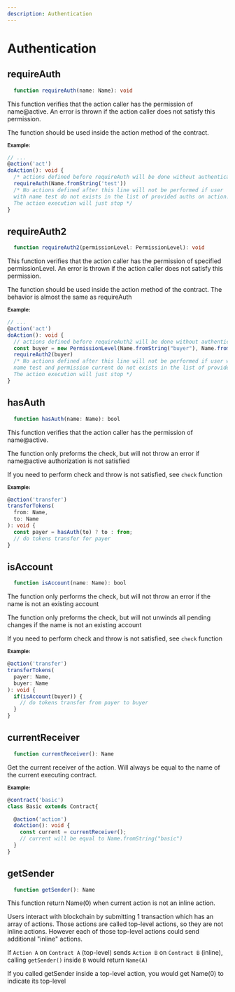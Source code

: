 ```yaml
---
description: Authentication
---
```


# Authentication

## requireAuth

```ts
  function requireAuth(name: Name): void
  ```
  This function verifies that the action caller has the permission of name@active. An error is thrown if the action caller does not satisfy this permission.

  The function should be used inside the action method of the contract. 

  <sub>**Example:**</sub>
  ```ts
  // ...
  @action('act')
  doAction(): void {
    /* actions defined before requireAuth will be done without authentication required. */
    requireAuth(Name.fromString('test'))
    /* No actions defined after this line will not be performed if user 
    with name test do not exists in the list of provided auths on action.
    The action execution will just stop */
  }
  ```

## requireAuth2
```ts
  function requireAuth2(permissionLevel: PermissionLevel): void
  ```
  This function verifies that the action caller has the permission of specified permissionLevel. An error is thrown if the action caller does not satisfy this permission.

  The function should be used inside the action method of the contract. The behavior is almost the same as requireAuth

  <sub>**Example:**</sub>
  ```ts
  // ...
  @action('act')
  doAction(): void {
    // actions defined before requireAuth2 will be done without authentication required.
    const buyer = new PermissionLevel(Name.fromString("buyer"), Name.fromString("current"))
    requireAuth2(buyer)
    /* No actions defined after this line will not be performed if user with 
    name test and permission current do not exists in the list of provided auths.
    The action execution will just stop */
  }
  ```

## hasAuth
```ts
  function hasAuth(name: Name): bool
  ```
  This function verifies that the action caller has the permission of name@active.

  The function only preforms the check, but will not throw an error if name@active authorization is not satisfied
  
  If you need to perform check and throw is not satisfied, see `check` function

  <sub>**Example:**</sub>
  ```ts
  @action('transfer')
  transferTokens(
    from: Name,
    to: Name
  ): void {
    const payer = hasAuth(to) ? to : from;
    // do tokens transfer for payer
  }
  ```

## isAccount
```ts
  function isAccount(name: Name): bool
  ```
  The function only performs the check, but will not throw an error if the name is not an existing account

  The function only preforms the check, but will not unwinds all pending changes if the name is not an existing account

  If you need to perform check and throw is not satisfied, see `check` function

  <sub>**Example:**</sub>
  ```ts
  @action('transfer')
  transferTokens(
    payer: Name,
    buyer: Name
  ): void {
    if(isAccount(buyer)) {
      // do tokens transfer from payer to buyer
    }
  }
  ```

## currentReceiver
```ts
  function currentReceiver(): Name
  ```
  Get the current receiver of the action. Will always be equal to the name of the current executing contract.

  <sub>**Example:**</sub>
  ```ts
  @contract('basic')
  class Basic extends Contract{

    @action('action')
    doAction(): void {
      const current = currentReceiver();
      // current will be equal to Name.fromString("basic")
    }
  }
  ```

## getSender
```ts
  function getSender(): Name
  ```
  This function return Name(0) when current action is not an inline action.

  Users interact with blockchain by submitting 1 transaction which has an array of actions. Those actions are called top-level actions, so they are not inline actions. However each of those top-level actions could send additional "inline" actions.
  
  If `Action A` on `Contract A` (top-level) sends `Action B` on `Contract B` (inline), calling `getSender()` inside `B` would return `Name(A)`

  If you called getSender inside a top-level action, you would get Name(0) to indicate its top-level 